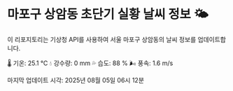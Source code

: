 
# 마포구 상암동 초단기 실황 날씨 정보 🌤️

이 리포지토리는 기상청 API를 사용하여 서울 마포구 상암동의 날씨 정보를 업데이트합니다. 

🌡️ 기온: 25.1 ℃
💧 강수량: 0 mm
💦 습도: 88 %
🌬️ 풍속: 1.6 m/s

마지막 업데이트 시각: 2025년 08월 05일 06시 12분    
